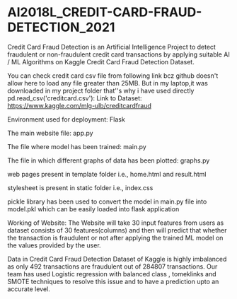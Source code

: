 # AI2018L_CREDIT-CARD-FRAUD-DETECTION_2021
Credit Card Fraud Detection is an Artificial Intelligence Project to detect fraudulent or non-fraudulent credit card transactions by applying suitable AI / ML Algorithms on Kaggle Credit Card Fraud Detection Dataset.

You can check credit card csv file from following link bcz github doesn't allow here to load any file greater than 25MB. But in my laptop,it was downloaded in my project folder that''s why i have used directly pd.read_csv('creditcard.csv'):
Link to Dataset: https://www.kaggle.com/mlg-ulb/creditcardfraud

Environment used for deployment: Flask

The main website file: app.py

The file where model has been trained: main.py

The file in which different graphs of data has been plotted: graphs.py

web pages present in template folder i.e., home.html and result.html

stylesheet is present in static folder i.e., index.css

pickle library has been used to convert the model in main.py file into model.pkl which can be easily loaded into flask  application

Working of Website: The Website will take 30 input features from users as dataset consists of 30 features(columns) and then will predict that whether the transaction is fraudulent or not after applying the trained ML model on the values provided by the user.


Data in Credit Card Fraud Detection Dataset of Kaggle is highly imbalanced as only 492 transactions are fraudulent out of 284807 transactions. Our team has used Logistic regression with balanced class , tomeklinks and SMOTE techniques to resolve this issue and to have a prediction upto an accurate level.


